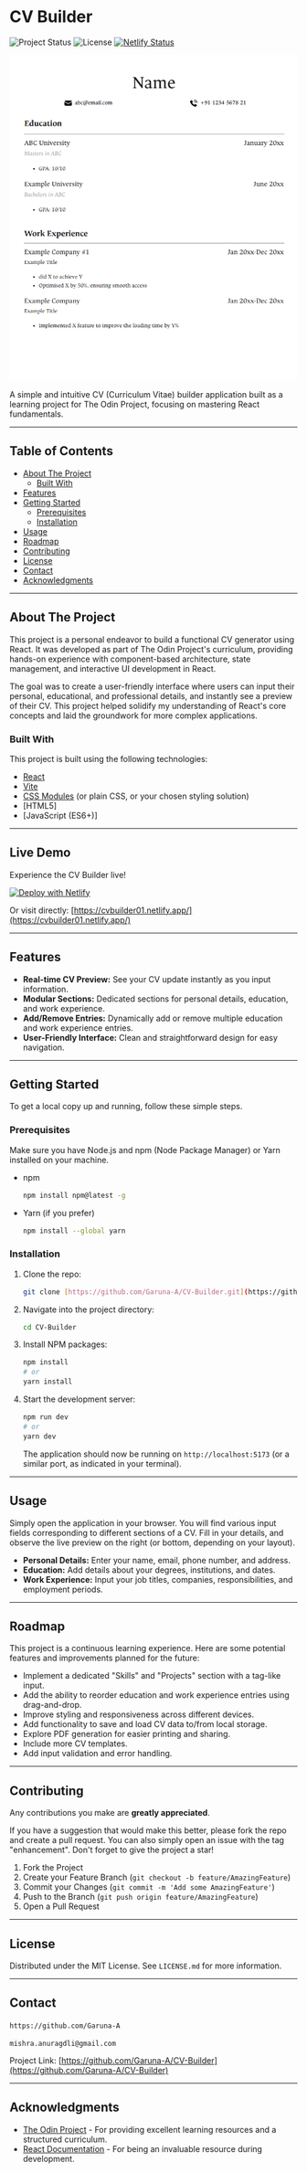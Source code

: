 # CV Builder

![Project Status](https://img.shields.io/badge/status-in%20progress-yellow.svg)
![License](https://img.shields.io/badge/license-MIT-blue.svg)
[![Netlify Status](https://api.netlify.com/api/v1/badges/84c03ea4-3b0e-4ce4-ab08-780a19ad0e0b/deploy-status)](https://cvbuilder01.netlify.app/)

![CV Builder Screenshot](https://github.com/Garuna-A/CV-Builder/blob/main/src/assets/resume-sample.png)

A simple and intuitive CV (Curriculum Vitae) builder application built as a learning project for The Odin Project, focusing on mastering React fundamentals.

---

## Table of Contents

* [About The Project](#about-the-project)
    * [Built With](#built-with)
* [Features](#features)
* [Getting Started](#getting-started)
    * [Prerequisites](#prerequisites)
    * [Installation](#installation)
* [Usage](#usage)
* [Roadmap](#roadmap)
* [Contributing](#contributing)
* [License](#license)
* [Contact](#contact)
* [Acknowledgments](#acknowledgments)

---

## About The Project

This project is a personal endeavor to build a functional CV generator using React. It was developed as part of The Odin Project's curriculum, providing hands-on experience with component-based architecture, state management, and interactive UI development in React.

The goal was to create a user-friendly interface where users can input their personal, educational, and professional details, and instantly see a preview of their CV. This project helped solidify my understanding of React's core concepts and laid the groundwork for more complex applications.

### Built With

This project is built using the following technologies:

* [React](https://react.dev/)
* [Vite](https://vitejs.dev/)
* [CSS Modules](https://create-react-app.dev/docs/adding-css-modules/) (or plain CSS, or your chosen styling solution)
* [HTML5]
* [JavaScript (ES6+)]

---

## Live Demo

Experience the CV Builder live!

[![Deploy with Netlify](https://www.netlify.com/img/deploy/button.svg)](https://cvbuilder01.netlify.app/)

Or visit directly: [https://cvbuilder01.netlify.app/](https://cvbuilder01.netlify.app/)

---
## Features

* **Real-time CV Preview:** See your CV update instantly as you input information.
* **Modular Sections:** Dedicated sections for personal details, education, and work experience.
* **Add/Remove Entries:** Dynamically add or remove multiple education and work experience entries.
* **User-Friendly Interface:** Clean and straightforward design for easy navigation.


---

## Getting Started

To get a local copy up and running, follow these simple steps.

### Prerequisites

Make sure you have Node.js and npm (Node Package Manager) or Yarn installed on your machine.

* npm
    ```bash
    npm install npm@latest -g
    ```
* Yarn (if you prefer)
    ```bash
    npm install --global yarn
    ```

### Installation

1.  Clone the repo:
    ```bash
    git clone [https://github.com/Garuna-A/CV-Builder.git](https://github.com/Garuna-A/CV-Builder.git)
    ```
2.  Navigate into the project directory:
    ```bash
    cd CV-Builder
    ```
3.  Install NPM packages:
    ```bash
    npm install
    # or
    yarn install
    ```
4.  Start the development server:
    ```bash
    npm run dev
    # or
    yarn dev
    ```
    The application should now be running on `http://localhost:5173` (or a similar port, as indicated in your terminal).

---

## Usage

Simply open the application in your browser. You will find various input fields corresponding to different sections of a CV. Fill in your details, and observe the live preview on the right (or bottom, depending on your layout).

* **Personal Details:** Enter your name, email, phone number, and address.
* **Education:** Add details about your degrees, institutions, and dates.
* **Work Experience:** Input your job titles, companies, responsibilities, and employment periods.


---

## Roadmap

This project is a continuous learning experience. Here are some potential features and improvements planned for the future:

* Implement a dedicated "Skills" and "Projects" section with a tag-like input.
* Add the ability to reorder education and work experience entries using drag-and-drop.
* Improve styling and responsiveness across different devices.
* Add functionality to save and load CV data to/from local storage.
* Explore PDF generation for easier printing and sharing.
* Include more CV templates.
* Add input validation and error handling.

---

## Contributing

Any contributions you make are **greatly appreciated**.

If you have a suggestion that would make this better, please fork the repo and create a pull request. You can also simply open an issue with the tag "enhancement". Don't forget to give the project a star!

1.  Fork the Project
2.  Create your Feature Branch (`git checkout -b feature/AmazingFeature`)
3.  Commit your Changes (`git commit -m 'Add some AmazingFeature'`)
4.  Push to the Branch (`git push origin feature/AmazingFeature`)
5.  Open a Pull Request

---

## License

Distributed under the MIT License. See `LICENSE.md` for more information.

---

## Contact

 `https://github.com/Garuna-A`

 
 `mishra.anuragdli@gmail.com`

Project Link: [https://github.com/Garuna-A/CV-Builder](https://github.com/Garuna-A/CV-Builder)

---

## Acknowledgments

* [The Odin Project](https://www.theodinproject.com/) - For providing excellent learning resources and a structured curriculum.
* [React Documentation](https://react.dev/learn) - For being an invaluable resource during development.
